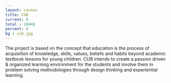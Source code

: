```yaml
---
layout: causes
title: CUB
current: 0
total : 28440
percent: 0
bg : cub.jpg
---
```

The project is based on the concept that education is the process of acquisition of knowledge, skills, values, beliefs and habits beyond academic textbook lessons for young children. CUB intends to create a passion driven & organized learning environment for the students and involve them in problem solving methodologies through design thinking and experiential learning.